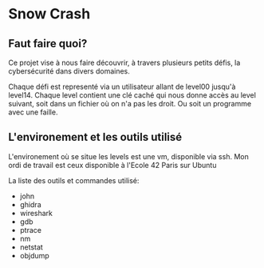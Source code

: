 # Snow Crash

## Faut faire quoi?
Ce projet vise à nous faire découvrir, à travers plusieurs petits défis, la cybersécurité dans divers domaines.

Chaque défi est representé via un utilisateur allant de level00 jusqu'à level14. Chaque level contient une clé caché qui nous donne accès au level suivant, soit dans un fichier où on n'a pas les droit. Ou soit un programme avec une faille.

## L'environement et les outils utilisé
L'environement où se situe les levels est une vm, disponible via ssh. Mon ordi de travail est ceux disponible à l'Ecole 42 Paris sur Ubuntu

La liste des outils et commandes utilisé:
 - john
 - ghidra
 - wireshark
 - gdb
 - ptrace
 - nm
 - netstat
 - objdump